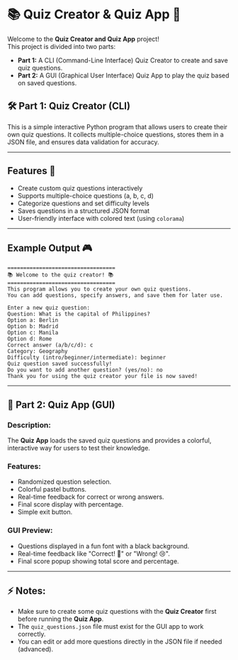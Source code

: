 # 📚 Quiz Creator & Quiz App 🎉

Welcome to the **Quiz Creator and Quiz App** project!  
This project is divided into two parts:

- **Part 1:** A CLI (Command-Line Interface) Quiz Creator to create and save quiz questions.
- **Part 2:** A GUI (Graphical User Interface) Quiz App to play the quiz based on saved questions.

## 🛠️ Part 1: Quiz Creator (CLI)

This is a simple interactive Python program that allows users to create their own quiz questions. It collects multiple-choice questions, stores them in a JSON file, and ensures data validation for accuracy.

---

## Features 🚀
- Create custom quiz questions interactively
- Supports multiple-choice questions (a, b, c, d)
- Categorize questions and set difficulty levels
- Saves questions in a structured JSON format
- User-friendly interface with colored text (using `colorama`)

---

## Example Output 🎮
```
==================================
📚 Welcome to the quiz creator! 📚
==================================
This program allows you to create your own quiz questions.
You can add questions, specify answers, and save them for later use.

Enter a new quiz question:
Question: What is the capital of Philippines?
Option a: Berlin
Option b: Madrid
Option c: Manila
Option d: Rome
Correct answer (a/b/c/d): c
Category: Geography
Difficulty (intro/beginner/intermediate): beginner
Quiz question saved successfully!
Do you want to add another question? (yes/no): no
Thank you for using the quiz creator your file is now saved!
```

---

## 🎨 Part 2: Quiz App (GUI)

### Description:
The **Quiz App** loads the saved quiz questions and provides a colorful, interactive way for users to test their knowledge.

### Features:
- Randomized question selection.
- Colorful pastel buttons.
- Real-time feedback for correct or wrong answers.
- Final score display with percentage.
- Simple exit button.

### GUI Preview:
- Questions displayed in a fun font with a black background.
- Real-time feedback like "Correct! 🎉" or "Wrong! 😢".
- Final score popup showing total score and percentage.

---

## ⚡ Notes:
- Make sure to create some quiz questions with the **Quiz Creator** first before running the **Quiz App**.
- The `quiz_questions.json` file must exist for the GUI app to work correctly.
- You can edit or add more questions directly in the JSON file if needed (advanced).
